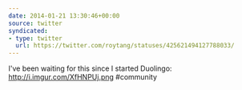 ```yaml
---
date: 2014-01-21 13:30:46+00:00
source: twitter
syndicated:
- type: twitter
  url: https://twitter.com/roytang/statuses/425621494127788033/
---
```


I've been waiting for this since I started Duolingo: http://i.imgur.com/XfHNPUj.png #community